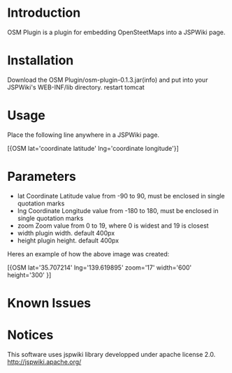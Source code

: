 # Introduction

OSM Plugin is a plugin for embedding OpenSteetMaps into a JSPWiki page.

# Installation

Download the OSM Plugin/osm-plugin-0.1.3.jar(info) and put into your JSPWiki's WEB-INF/lib directory.
restart tomcat
# Usage

Place the following line anywhere in a JSPWiki page.

[{OSM lat='coordinate latitude' lng='coordinate longitude'}]
# Parameters

* lat
Coordinate Latitude value from -90 to 90, must be enclosed in single quotation marks
* lng
Coordinate Longitude value from -180 to 180, must be enclosed in single quotation marks
* zoom
Zoom value from 0 to 19, where 0 is widest and 19 is closest
* width
plugin width. default 400px
* height
plugin height. default 400px

Heres an example of how the above image was created:

[{OSM lat='35.707214' 
      lng='139.619895'
      zoom='17' 
      width='600'
      height='300'
}]

# Known Issues

# Notices
This software uses jspwiki library developped under apache license 2.0. http://jspwiki.apache.org/ 
